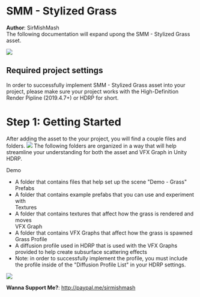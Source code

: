 # SMM - Stylized Grass
**Author**: SirMishMash  
The following documentation will expand upong the SMM - Stylized Grass asset.

<img src = "https://github.com/SirMishMash/Unity-StylizedGrass/blob/main/Git_docImages/Grass1.jpg" />  

## Required project settings  
In order to successfully implement SMM - Stylized Grass asset into your project, please make sure your project works with the High-Definition Render Pipline (2019.4.7+) or HDRP for short.

# Step 1: Getting Started
After adding the asset to the your project, you will find a couple files and folders. 
<img src = "https://github.com/SirMishMash/Unity-StylizedGrass/blob/main/Git_docImages/Starting1.JPG" />
The following folders are organized in a way that will help streamline your understanding for both the asset and VFX Graph in Unity HDRP.

Demo
- A folder that contains files that help set up the scene "Demo - Grass" <br>
Prefabs
- A folder that contains example prefabs that you can use and experiment with <br>
Textures
- A folder that contains textures that affect how the grass is rendered and moves <br>
VFX Graph
- A folder that contains VFX Graphs that affect how the grass is spawned <br>
Grass Profile
- A diffusion profile used in HDRP that is used with the VFX Graphs provided to help create subsurface scattering effects
- Note: in order to successfully implement the profile, you must include the profile inside of the "Diffusion Profile List" in your HDRP settings.
 <img src = "https://github.com/SirMishMash/Unity-StylizedGrass/blob/main/Git_docImages/Starting2.jpg" /> 



**Wanna Support Me?**: http://paypal.me/sirmishmash
